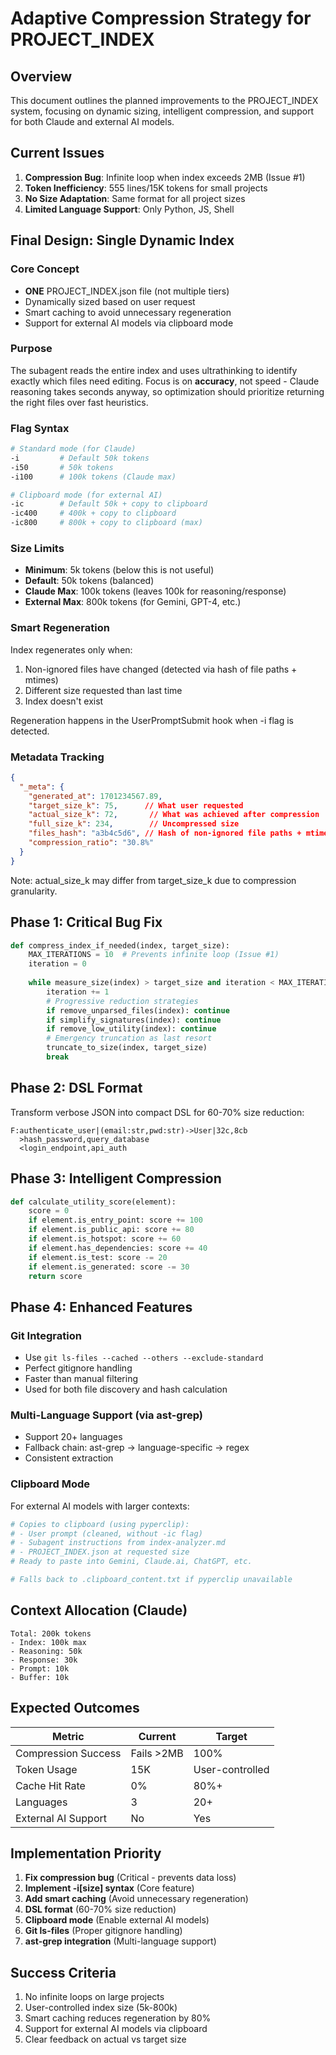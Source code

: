 # Adaptive Compression Strategy for PROJECT_INDEX

## Overview
This document outlines the planned improvements to the PROJECT_INDEX system, focusing on dynamic sizing, intelligent compression, and support for both Claude and external AI models.

## Current Issues
1. **Compression Bug**: Infinite loop when index exceeds 2MB (Issue #1)
2. **Token Inefficiency**: 555 lines/15K tokens for small projects
3. **No Size Adaptation**: Same format for all project sizes
4. **Limited Language Support**: Only Python, JS, Shell

## Final Design: Single Dynamic Index

### Core Concept
- **ONE** PROJECT_INDEX.json file (not multiple tiers)
- Dynamically sized based on user request
- Smart caching to avoid unnecessary regeneration
- Support for external AI models via clipboard mode

### Purpose
The subagent reads the entire index and uses ultrathinking to identify exactly which files need editing. Focus is on **accuracy**, not speed - Claude reasoning takes seconds anyway, so optimization should prioritize returning the right files over fast heuristics.

### Flag Syntax
```bash
# Standard mode (for Claude)
-i         # Default 50k tokens
-i50       # 50k tokens
-i100      # 100k tokens (Claude max)

# Clipboard mode (for external AI)
-ic        # Default 50k + copy to clipboard
-ic400     # 400k + copy to clipboard
-ic800     # 800k + copy to clipboard (max)
```

### Size Limits
- **Minimum**: 5k tokens (below this is not useful)
- **Default**: 50k tokens (balanced)
- **Claude Max**: 100k tokens (leaves 100k for reasoning/response)
- **External Max**: 800k tokens (for Gemini, GPT-4, etc.)

### Smart Regeneration
Index regenerates only when:
1. Non-ignored files have changed (detected via hash of file paths + mtimes)
2. Different size requested than last time
3. Index doesn't exist

Regeneration happens in the UserPromptSubmit hook when -i flag is detected.

### Metadata Tracking
```json
{
  "_meta": {
    "generated_at": 1701234567.89,
    "target_size_k": 75,      // What user requested
    "actual_size_k": 72,       // What was achieved after compression
    "full_size_k": 234,        // Uncompressed size
    "files_hash": "a3b4c5d6", // Hash of non-ignored file paths + mtimes
    "compression_ratio": "30.8%"
  }
}
```

Note: actual_size_k may differ from target_size_k due to compression granularity.

## Phase 1: Critical Bug Fix
```python
def compress_index_if_needed(index, target_size):
    MAX_ITERATIONS = 10  # Prevents infinite loop (Issue #1)
    iteration = 0
    
    while measure_size(index) > target_size and iteration < MAX_ITERATIONS:
        iteration += 1
        # Progressive reduction strategies
        if remove_unparsed_files(index): continue
        if simplify_signatures(index): continue
        if remove_low_utility(index): continue
        # Emergency truncation as last resort
        truncate_to_size(index, target_size)
        break
```

## Phase 2: DSL Format
Transform verbose JSON into compact DSL for 60-70% size reduction:
```dsl
F:authenticate_user|(email:str,pwd:str)->User|32c,8cb
  >hash_password,query_database
  <login_endpoint,api_auth
```

## Phase 3: Intelligent Compression
```python
def calculate_utility_score(element):
    score = 0
    if element.is_entry_point: score += 100
    if element.is_public_api: score += 80
    if element.is_hotspot: score += 60
    if element.has_dependencies: score += 40
    if element.is_test: score -= 20
    if element.is_generated: score -= 30
    return score
```

## Phase 4: Enhanced Features

### Git Integration
- Use `git ls-files --cached --others --exclude-standard`
- Perfect gitignore handling
- Faster than manual filtering
- Used for both file discovery and hash calculation

### Multi-Language Support (via ast-grep)
- Support 20+ languages
- Fallback chain: ast-grep → language-specific → regex
- Consistent extraction

### Clipboard Mode
For external AI models with larger contexts:
```python
# Copies to clipboard (using pyperclip):
# - User prompt (cleaned, without -ic flag)
# - Subagent instructions from index-analyzer.md
# - PROJECT_INDEX.json at requested size
# Ready to paste into Gemini, Claude.ai, ChatGPT, etc.

# Falls back to .clipboard_content.txt if pyperclip unavailable
```

## Context Allocation (Claude)
```
Total: 200k tokens
- Index: 100k max
- Reasoning: 50k
- Response: 30k
- Prompt: 10k
- Buffer: 10k
```

## Expected Outcomes

| Metric | Current | Target |
|--------|---------|--------|
| Compression Success | Fails >2MB | 100% |
| Token Usage | 15K | User-controlled |
| Cache Hit Rate | 0% | 80%+ |
| Languages | 3 | 20+ |
| External AI Support | No | Yes |

## Implementation Priority
1. **Fix compression bug** (Critical - prevents data loss)
2. **Implement -i[size] syntax** (Core feature)
3. **Add smart caching** (Avoid unnecessary regeneration)
4. **DSL format** (60-70% size reduction)
5. **Clipboard mode** (Enable external AI models)
6. **Git ls-files** (Proper gitignore handling)
7. **ast-grep integration** (Multi-language support)

## Success Criteria
1. No infinite loops on large projects
2. User-controlled index size (5k-800k)
3. Smart caching reduces regeneration by 80%
4. Support for external AI models via clipboard
5. Clear feedback on actual vs target size